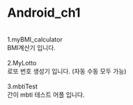 # Android_ch1
<br>
1.myBMI_calculator <br>
BMI계산기 입니다.
<br><br>
2.MyLotto <br>
로또 번호 생성기 입니다. (자동 수동 모두 가능)
<br><br>
3.mbtiTest <br>
간이 mbti 테스트 어플 입니다.
